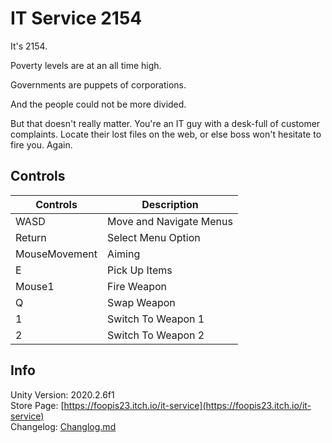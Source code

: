 # IT Service 2154
It's 2154.

Poverty levels are at an all time high.

Governments are puppets of corporations.

And the people could not be more divided.

But that doesn't really matter. You're an IT guy with a desk-full of customer complaints. Locate their lost files on the web, or else boss won't hesitate to fire you. Again.

## Controls
<table>
<thead>
  <tr>
    <th>Controls</th>
    <th>Description</th></tr></thead><tbody><tr><td>WASD</td>
    <td>Move and Navigate Menus</td>
  </tr>
  <tr>
    <td>Return</td>
    <td>Select Menu Option</td>
  </tr>
  <tr>
    <td>MouseMovement</td>
    <td>Aiming</td>
  </tr>
  <tr>
    <td>E</td>
    <td>Pick Up Items</td>
  </tr>
  <tr>
    <td>Mouse1</td>
    <td>Fire Weapon</td>
  </tr>
  <tr>
    <td>Q</td>
    <td>Swap Weapon</td>
  </tr>
  <tr>
    <td>1</td>
    <td>Switch To Weapon 1</td>
  </tr>
  <tr>
    <td>2</td>
    <td>Switch To Weapon 2</td>
  </tr>
</tbody>
</table>

## Info

Unity Version: 2020.2.6f1<br>
Store Page: [https://foopis23.itch.io/it-service](https://foopis23.itch.io/it-service)<br>
Changelog: [Changlog.md](Changlod.md)